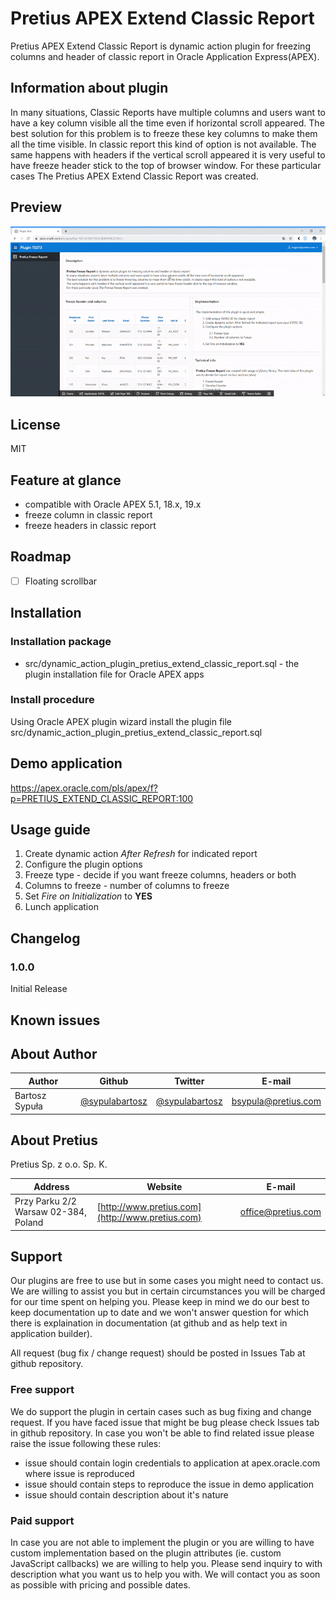 # Pretius APEX Extend Classic Report

Pretius APEX Extend Classic Report is dynamic action plugin for freezing columns and header of classic report in Oracle Application Express(APEX).

## Information about plugin

In many situations, Classic Reports have multiple columns and users want to have a key column visible all the time even if horizontal scroll appeared. The best solution for this problem is to freeze these key columns to make them all the time visible. In classic report this kind of option is not available. The same happens with headers if the vertical scroll appeared it is very useful to have freeze header stick to the top of browser window. For these particular cases The Pretius APEX Extend Classic Report was created.

## Preview

![Preview gif](pretius_freeze_report.gif)

## License

MIT

## Feature at glance
* compatible with Oracle APEX 5.1, 18.x, 19.x
* freeze column in classic report
* freeze headers in classic report

## Roadmap
* [ ] Floating scrollbar

## Installation

### Installation package
*  src/dynamic_action_plugin_pretius_extend_classic_report.sql - the plugin installation file for Oracle APEX apps
### Install procedure
Using Oracle APEX plugin wizard install the plugin file src/dynamic_action_plugin_pretius_extend_classic_report.sql

## Demo application

https://apex.oracle.com/pls/apex/f?p=PRETIUS_EXTEND_CLASSIC_REPORT:100

## Usage guide

1. Create dynamic action _After Refresh_ for indicated report 
1. Configure the plugin options
  1. Freeze type - decide if you want freeze columns, headers or both
  1. Columns to freeze - number of columns to freeze
1. Set _Fire on Initialization_ to __YES__
1. Lunch application

## Changelog

### 1.0.0 
Initial Release

## Known issues

 
## About Author
Author | Github | Twitter | E-mail
-------|-------|---------|-------
Bartosz Sypuła | [@sypulabartosz](https://github.com/sypulabartosz) | [@sypulabartosz](https://twitter.com/sypulabartosz) | bsypula@pretius.com

## About Pretius
Pretius Sp. z o.o. Sp. K.

Address | Website | E-mail
--------|---------|-------
Przy Parku 2/2 Warsaw 02-384, Poland | [http://www.pretius.com](http://www.pretius.com) | [office@pretius.com](mailto:office@pretius.com)

## Support
Our plugins are free to use but in some cases you might need to contact us. We are willing to assist you but in certain circumstances you will be charged for our time spent on helping you. Please keep in mind we do our best to keep documentation up to date and we won't answer question for which there is explaination in documentation (at github and as help text in application builder).

All request (bug fix / change request) should be posted in Issues Tab at github repository.

### Free support
We do support the plugin in certain cases such as bug fixing and change request. If you have faced issue that might be bug please check Issues tab in github repository. In case you won't be able to find related issue please raise the issue following these rules:

* issue should contain login credentials to application at apex.oracle.com where issue is reproduced
* issue should contain steps to reproduce the issue in demo application
* issue should contain description about it's nature

### Paid support
In case you are not able to implement the plugin or you are willing to have custom implementation based on the plugin attributes (ie. custom JavaScript callbacks) we are willing to help you. Please send inquiry to <email> with description what you want us to help you with. We will contact you as soon as possible with pricing and possible dates.

